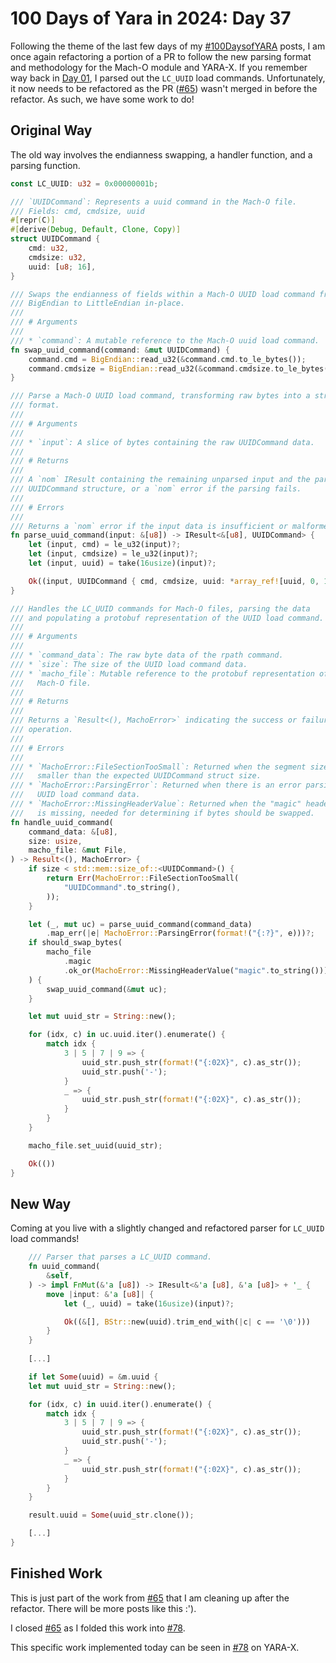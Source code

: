 # 100 Days of Yara in 2024: Day 37
Following the theme of the last few days of my [#100DaysofYARA](https://twitter.com/hashtag/100DaysofYARA?src=hashtag_click) posts, I am once again refactoring a portion of a PR to follow the new parsing format and methodology for the Mach-O module and YARA-X. If you remember way back in [Day 01](https://jacoblatonis.me/posts/100-days-of-yara-2024-day-01), I parsed out the `LC_UUID` load commands. Unfortunately, it now needs to be refactored as the PR ([#65](https://github.com/VirusTotal/yara-x/pull/65/files)) wasn't merged in before the refactor. As such, we have some work to do!

## Original Way
The old way involves the endianness swapping, a handler function, and a parsing function.

```rust
const LC_UUID: u32 = 0x00000001b;

/// `UUIDCommand`: Represents a uuid command in the Mach-O file.
/// Fields: cmd, cmdsize, uuid
#[repr(C)]
#[derive(Debug, Default, Clone, Copy)]
struct UUIDCommand {
    cmd: u32,
    cmdsize: u32,
    uuid: [u8; 16],
}

/// Swaps the endianness of fields within a Mach-O UUID load command from
/// BigEndian to LittleEndian in-place.
///
/// # Arguments
///
/// * `command`: A mutable reference to the Mach-O uuid load command.
fn swap_uuid_command(command: &mut UUIDCommand) {
    command.cmd = BigEndian::read_u32(&command.cmd.to_le_bytes());
    command.cmdsize = BigEndian::read_u32(&command.cmdsize.to_le_bytes());
}

/// Parse a Mach-O UUID load command, transforming raw bytes into a structured
/// format.
///
/// # Arguments
///
/// * `input`: A slice of bytes containing the raw UUIDCommand data.
///
/// # Returns
///
/// A `nom` IResult containing the remaining unparsed input and the parsed
/// UUIDCommand structure, or a `nom` error if the parsing fails.
///
/// # Errors
///
/// Returns a `nom` error if the input data is insufficient or malformed.
fn parse_uuid_command(input: &[u8]) -> IResult<&[u8], UUIDCommand> {
    let (input, cmd) = le_u32(input)?;
    let (input, cmdsize) = le_u32(input)?;
    let (input, uuid) = take(16usize)(input)?;

    Ok((input, UUIDCommand { cmd, cmdsize, uuid: *array_ref![uuid, 0, 16] }))
}

/// Handles the LC_UUID commands for Mach-O files, parsing the data
/// and populating a protobuf representation of the UUID load command.
///
/// # Arguments
///
/// * `command_data`: The raw byte data of the rpath command.
/// * `size`: The size of the UUID load command data.
/// * `macho_file`: Mutable reference to the protobuf representation of the
///   Mach-O file.
///
/// # Returns
///
/// Returns a `Result<(), MachoError>` indicating the success or failure of the
/// operation.
///
/// # Errors
///
/// * `MachoError::FileSectionTooSmall`: Returned when the segment size is
///   smaller than the expected UUIDCommand struct size.
/// * `MachoError::ParsingError`: Returned when there is an error parsing the
///   UUID load command data.
/// * `MachoError::MissingHeaderValue`: Returned when the "magic" header value
///   is missing, needed for determining if bytes should be swapped.
fn handle_uuid_command(
    command_data: &[u8],
    size: usize,
    macho_file: &mut File,
) -> Result<(), MachoError> {
    if size < std::mem::size_of::<UUIDCommand>() {
        return Err(MachoError::FileSectionTooSmall(
            "UUIDCommand".to_string(),
        ));
    }

    let (_, mut uc) = parse_uuid_command(command_data)
        .map_err(|e| MachoError::ParsingError(format!("{:?}", e)))?;
    if should_swap_bytes(
        macho_file
            .magic
            .ok_or(MachoError::MissingHeaderValue("magic".to_string()))?,
    ) {
        swap_uuid_command(&mut uc);
    }

    let mut uuid_str = String::new();

    for (idx, c) in uc.uuid.iter().enumerate() {
        match idx {
            3 | 5 | 7 | 9 => {
                uuid_str.push_str(format!("{:02X}", c).as_str());
                uuid_str.push('-');
            }
            _ => {
                uuid_str.push_str(format!("{:02X}", c).as_str());
            }
        }
    }

    macho_file.set_uuid(uuid_str);

    Ok(())
}
```


## New Way
Coming at you live with a slightly changed and refactored parser for `LC_UUID` load commands!

```rust
    /// Parser that parses a LC_UUID command.
    fn uuid_command(
        &self,
    ) -> impl FnMut(&'a [u8]) -> IResult<&'a [u8], &'a [u8]> + '_ {
        move |input: &'a [u8]| {
            let (_, uuid) = take(16usize)(input)?;

            Ok((&[], BStr::new(uuid).trim_end_with(|c| c == '\0')))
        }
    }
    
    [...]

    if let Some(uuid) = &m.uuid {
    let mut uuid_str = String::new();

    for (idx, c) in uuid.iter().enumerate() {
        match idx {
            3 | 5 | 7 | 9 => {
                uuid_str.push_str(format!("{:02X}", c).as_str());
                uuid_str.push('-');
            }
            _ => {
                uuid_str.push_str(format!("{:02X}", c).as_str());
            }
        }
    }

    result.uuid = Some(uuid_str.clone());

    [...]
}
```

## Finished Work
This is just part of the work from [#65](https://github.com/VirusTotal/yara-x/pull/65) that I am cleaning up after the refactor. There will be more posts like this :').

I closed [#65](https://github.com/VirusTotal/yara-x/pull/65) as I folded this work into [#78](https://github.com/VirusTotal/yara-x/pull/78).

This specific work implemented today can be seen in [#78](https://github.com/VirusTotal/yara-x/pull/78) on YARA-X.